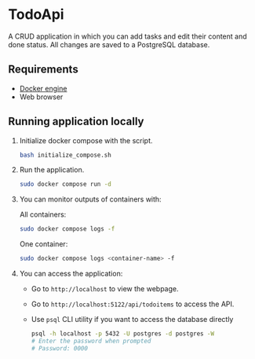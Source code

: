 # TodoApi

A CRUD application in which you can add tasks and edit their content and done status.
All changes are saved to a PostgreSQL database.

## Requirements

* [Docker engine](https://docs.docker.com/engine/install/)
* Web browser

## Running application locally

1. Initialize docker compose with the script.

    ```sh
    bash initialize_compose.sh
    ```

1. Run the application.

    ```sh
    sudo docker compose run -d
    ```

1. You can monitor outputs of containers with:

    All containers:

    ```sh
    sudo docker compose logs -f
    ```

    One container:

    ```sh
    sudo docker compose logs <container-name> -f
    ```

1. You can access the application:

    * Go to `http://localhost` to view the webpage.
    * Go to `http://localhost:5122/api/todoitems` to access the API.
    * Use `psql` CLI utility if you want to access the database directly

        ```sh
        psql -h localhost -p 5432 -U postgres -d postgres -W
        # Enter the password when prompted
        # Password: 0000
        ```
